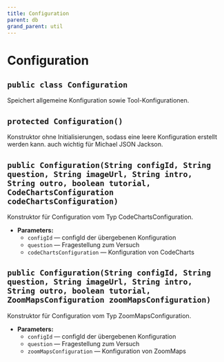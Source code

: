 ```yaml
---
title: Configuration
parent: db
grand_parent: util
---
```


# Configuration


## `public class Configuration`

Speichert allgemeine Konfiguration sowie Tool-Konfigurationen.

## `protected Configuration()`

Konstruktor ohne Initialisierungen, sodass eine leere Konfiguration erstellt werden kann. auch wichtig für Michael JSON Jackson.

## `public Configuration(String configId, String question, String imageUrl, String intro, String outro, boolean tutorial, CodeChartsConfiguration codeChartsConfiguration)`

Konstruktor für Configuration vom Typ CodeChartsConfiguration.

 * **Parameters:**
   * `configId` — configId der übergebenen Konfiguration
   * `question` — Fragestellung zum Versuch
   * `codeChartsConfiguration` — Konfiguration von CodeCharts

## `public Configuration(String configId, String question, String imageUrl, String intro, String outro, boolean tutorial, ZoomMapsConfiguration zoomMapsConfiguration)`

Konstruktor für Configuration vom Typ ZoomMapsConfiguration.

 * **Parameters:**
   * `configId` — configId der übergebenen Konfiguration
   * `question` — Fragestellung zum Versuch
   * `zoomMapsConfiguration` — Konfiguration von ZoomMaps
